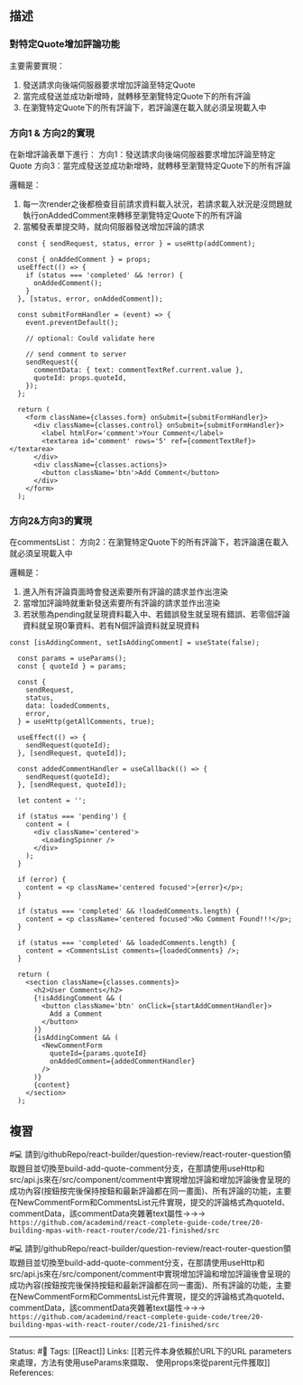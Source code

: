 ## 描述



### 對特定Quote增加評論功能

主要需要實現：
1. 發送請求向後端伺服器要求增加評論至特定Quote
2. 當完成發送並成功新增時，就轉移至瀏覽特定Quote下的所有評論
3. 在瀏覽特定Quote下的所有評論下，若評論還在載入就必須呈現載入中

###  方向1 & 方向2的實現
在新增評論表單下進行：
方向1：發送請求向後端伺服器要求增加評論至特定Quote
方向3：當完成發送並成功新增時，就轉移至瀏覽特定Quote下的所有評論

邏輯是：
1. 每一次render之後都檢查目前請求資料載入狀況，若請求載入狀況是沒問題就執行onAddedComment來轉移至瀏覽特定Quote下的所有評論
2. 當觸發表單提交時，就向伺服器發送增加評論的請求

```
  const { sendRequest, status, error } = useHttp(addComment);

  const { onAddedComment } = props;
  useEffect(() => {
    if (status === 'completed' && !error) {
      onAddedComment();
    }
  }, [status, error, onAddedComment]);

  const submitFormHandler = (event) => {
    event.preventDefault();

    // optional: Could validate here

    // send comment to server
    sendRequest({
      commentData: { text: commentTextRef.current.value },
      quoteId: props.quoteId,
    });
  };
  
  return (
    <form className={classes.form} onSubmit={submitFormHandler}>
      <div className={classes.control} onSubmit={submitFormHandler}>
        <label htmlFor='comment'>Your Comment</label>
        <textarea id='comment' rows='5' ref={commentTextRef}></textarea>
      </div>
      <div className={classes.actions}>
        <button className='btn'>Add Comment</button>
      </div>
    </form>
  );
```


### 方向2&方向3的實現
在commentsList：
方向2：在瀏覽特定Quote下的所有評論下，若評論還在載入就必須呈現載入中

邏輯是：
1. 進入所有評論頁面時會發送索要所有評論的請求並作出渲染
2. 當增加評論時就重新發送索要所有評論的請求並作出渲染
3. 若狀態為pending就呈現資料載入中、若錯誤發生就呈現有錯誤、若零個評論資料就呈現0筆資料、若有N個評論資料就呈現資料
```
const [isAddingComment, setIsAddingComment] = useState(false);

  const params = useParams();
  const { quoteId } = params;

  const {
    sendRequest,
    status,
    data: loadedComments,
    error,
  } = useHttp(getAllComments, true);

  useEffect(() => {
    sendRequest(quoteId);
  }, [sendRequest, quoteId]);

  const addedCommentHandler = useCallback(() => {
    sendRequest(quoteId);
  }, [sendRequest, quoteId]);

  let content = '';

  if (status === 'pending') {
    content = (
      <div className='centered'>
        <LoadingSpinner />
      </div>
    );
  }

  if (error) {
    content = <p className='centered focused'>{error}</p>;
  }

  if (status === 'completed' && !loadedComments.length) {
    content = <p className='centered focused'>No Comment Found!!!</p>;
  }

  if (status === 'completed' && loadedComments.length) {
    content = <CommentsList comments={loadedComments} />;
  }

  return (
    <section className={classes.comments}>
      <h2>User Comments</h2>
      {!isAddingComment && (
        <button className='btn' onClick={startAddCommentHandler}>
          Add a Comment
        </button>
      )}
      {isAddingComment && (
        <NewCommentForm
          quoteId={params.quoteId}
          onAddedComment={addedCommentHandler}
        />
      )}
      {content}
    </section>
  );
```






## 複習

#💻 請到/githubRepo/react-builder/question-review/react-router-question領取題目並切換至build-add-quote-comment分支，在那請使用useHttp和src/api.js來在/src/component/comment中實現增加評論和增加評論後會呈現的成功內容(按鈕按完後保持按鈕和最新評論都在同一畫面)、所有評論的功能，主要在NewCommentForm和CommentsList元件實現，提交的評論格式為quoteId、commentData，該commentData夾雜著text屬性->->-> `https://github.com/academind/react-complete-guide-code/tree/20-building-mpas-with-react-router/code/21-finished/src`
<!--SR:!2023-02-02,2,246-->
<!--SR:!2023-02-10,10,210-->

#💻 請到/githubRepo/react-builder/question-review/react-router-question領取題目並切換至build-add-quote-comment分支，在那請使用useHttp和src/api.js來在/src/component/comment中實現增加評論和增加評論後會呈現的成功內容(按鈕按完後保持按鈕和最新評論都在同一畫面)、所有評論的功能，主要在NewCommentForm和CommentsList元件實現，提交的評論格式為quoteId、commentData，該commentData夾雜著text屬性->->-> `https://github.com/academind/react-complete-guide-code/tree/20-building-mpas-with-react-router/code/21-finished/src`
<!--SR:!2023-02-02,2,246-->


---
Status: #🌱 
Tags:
[[React]]
Links:
[[若元件本身依賴於URL下的URL parameters 來處理，方法有使用useParams來擷取、 使用props來從parent元件獲取]]
References: